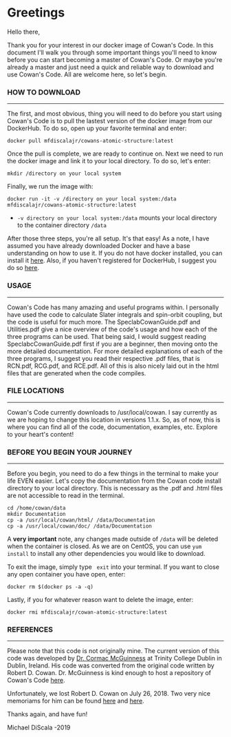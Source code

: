 # Greetings

Hello there,

Thank you for your interest in our docker image of Cowan's Code. In this document I'll walk you through some important
things you'll need to know before you can start becoming a master of Cowan's Code. Or maybe you're already a master
and just need a quick and reliable way to download and use Cowan's Code. All are welcome here, so let's begin.

### HOW TO DOWNLOAD

---
The first, and most obvious, thing you will need to do before you start using Cowan's Code is to pull the lastest
version of the docker image from our DockerHub. To do so, open up your favorite terminal and enter:
```
docker pull mfdiscalajr/cowans-atomic-structure:latest
```
Once the pull is complete, we are ready to continue on. 
Next we need to run the docker image and link it to your local directory. To do so, let's enter:
```
mkdir /directory on your local system
```
Finally, we run the image with:
```
docker run -it -v /directory on your local system:/data mfdiscalajr/cowans-atomic-structure:latest
```
* ```-v directory on your local system:/data``` mounts your local directory to the container directory 
```/data ```

After those three steps, you're all setup. It's that easy! 
As a note, I have assumed you have already downloaded Docker and have a base understanding on how to use it. 
If you do not have docker installed, you can install it [here](https://www.docker.com/products/docker-desktop). Also, 
if you haven't registered for DockerHub, I suggest you do so [here](https://hub.docker.com/signup?next=%2F%3Fref%3Dlogin).

### USAGE

---
Cowan's Code has many amazing and useful programs within. I personally have used the code to calculate
Slater integrals and spin-orbit coupling, but the code is useful for much more. The SpeclabCowanGuide.pdf
and Utilities.pdf give a nice overview of the code's usage and how each of the three programs can be used.
That being said, I would suggest reading SpeclabcCowanGuide.pdf first if you are a beginner, then moving onto the
more detailed documentation. For more detailed explanations of each of the three programs, I suggest you read their
respective .pdf files, that is RCN.pdf, RCG.pdf, and RCE.pdf. All of this is also nicely laid out in the html files
that are generated when the code compiles.

### FILE LOCATIONS

---
Cowan's Code currently downloads to /usr/local/cowan. I say currently as we are hoping to change this location in
versions 1.1.x. So, as of now, this is where you can find all of the code, documentation, examples, etc. Explore
to your heart's content!

### BEFORE YOU BEGIN YOUR JOURNEY

---
Before you begin, you need to do a few things in the terminal to make your life EVEN easier. 
Let's copy the documentation from the Cowan code install directory to your local directory. This is necessary
as the .pdf and .html files are not accessible to read in the terminal.
```
cd /home/cowan/data
mkdir Documentation
cp -a /usr/local/cowan/html/ /data/Documentation
cp -a /usr/local/cowan/doc/ /data/Documentation
```
A **very important** note, any changes made outside of ```/data``` will be deleted when the container is closed. 
As we are on CentOS, you can use ```yum install``` to install any other dependencies you would like to download.

To exit the image, simply type ``` exit``` into your terminal.
If you want to close any open container you have open, enter:
```
docker rm $(docker ps -a -q)
```
Lastly, if you for whatever reason want to delete the image, enter:
```
docker rmi mfdiscalajr/cowan-atomic-structure:latest
```
### REFERENCES

---
Please note that this code is not originally mine. The current version of this code was developed by
[Dr. Cormac McGuinness](https://www.tcd.ie/Physics/people/Cormac.McGuinness/) at Trinity College Dublin in Dublin, Ireland. His code was converted from the original
code written by Robert D. Cowan. Dr. McGuinness is kind enough to host a repository of Cowan's Code 
[here](https://www.tcd.ie/Physics/people/Cormac.McGuinness/Cowan/).

Unfortunately, we lost Robert D. Cowan on July 26, 2018. Two very nice memoriams for him can be found [here](https://www.ladailypost.com/content/obituary-robert-duane-cowan-july-26-2018)
and [here](https://www.osa.org/en-us/about_osa/newsroom/obituaries/2018/robert_d_cowan/).

Thanks again, and have fun!

Michael DiScala -2019

